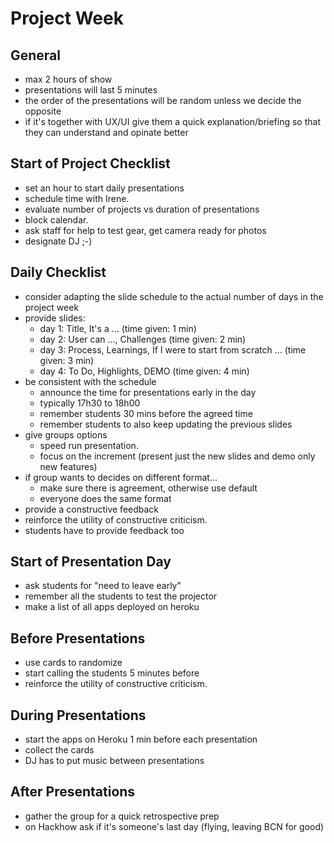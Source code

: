 # Project Week

## General
- max 2 hours of show
- presentations will last 5 minutes
- the order of the presentations will be random unless we decide the opposite
- if it's together with UX/UI give them a quick explanation/briefing so that they can understand and opinate better


## Start of Project Checklist
- set an hour to start daily presentations
- schedule time with Irene.
- evaluate number of projects vs duration of presentations
- block calendar.
- ask staff for help to test gear, get camera ready for photos
- designate DJ ;-)


## Daily Checklist

- consider adapting the slide schedule to the actual number of days in the project week
- provide slides:
  - day 1: Title, It's a ... (time given: 1 min)
  - day 2: User can ..., Challenges (time given: 2 min)
  - day 3: Process, Learnings, If I were to start from scratch ... (time given: 3 min)
  - day 4: To Do, Highlights, DEMO (time given: 4 min)
- be consistent with the schedule
  - announce the time for presentations early in the day
  - typically 17h30 to 18h00
  - remember students 30 mins before the agreed time
  - remember students to also keep updating the previous slides
- give groups options
  - speed run presentation.
  - focus on the increment (present just the new slides and demo only new features)
- if group wants to decides on different format...
  - make sure there is agreement, otherwise use default
  - everyone does the same format
- provide a constructive feedback
- reinforce the utility of constructive criticism.
- students have to provide feedback too


## Start of Presentation Day
- ask students for "need to leave early"
- remember all the students to test the projector
- make a list of all apps deployed on heroku


## Before Presentations
- use cards to randomize
- start calling the students 5 minutes before
- reinforce the utility of constructive criticism.


## During Presentations

- start the apps on Heroku 1 min before each presentation
- collect the cards
- DJ has to put music between presentations

## After Presentations

- gather the group for a quick retrospective prep
- on Hackhow ask if it's someone's last day (flying, leaving BCN for good)

